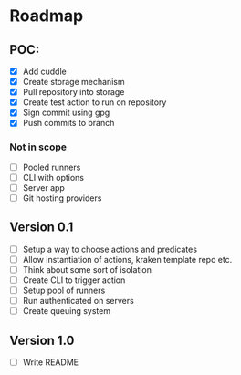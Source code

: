 # Roadmap

## POC:

- [x] Add cuddle
- [x] Create storage mechanism
- [x] Pull repository into storage
- [x] Create test action to run on repository
- [x] Sign commit using gpg
- [x] Push commits to branch

### Not in scope

- [ ] Pooled runners
- [ ] CLI with options
- [ ] Server app
- [ ] Git hosting providers

## Version 0.1

- [ ] Setup a way to choose actions and predicates
- [ ] Allow instantiation of actions, kraken template repo etc.
- [ ] Think about some sort of isolation
- [ ] Create CLI to trigger action
- [ ] Setup pool of runners
- [ ] Run authenticated on servers
- [ ] Create queuing system

## Version 1.0

- [ ] Write README
